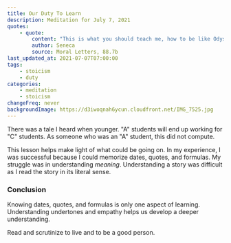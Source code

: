 ```yaml
---
title: Our Duty To Learn
description: Meditation for July 7, 2021
quotes:
    - quote:
        content: "This is what you should teach me, how to be like Odysseus — how to love my country, wife and father, and how, even after suffering shipwreck, I might keep sailing on course to those honorable ends."
        author: Seneca
        source: Moral Letters, 88.7b
last_updated_at: 2021-07-07T07:00:00
tags:
    - stoicism
    - duty
categories:
    - meditation
    - stoicism
changeFreq: never
backgroundImage: https://d3iwoqnah6ycun.cloudfront.net/IMG_7525.jpg
---
```


There was a tale I heard when younger. "A" students will end up working for "C" students. As someone who was an "A" 
student, this did not compute.

This lesson helps make light of what could be going on. In my experience, I was successful because I could memorize 
dates, quotes, and formulas. My struggle was in understanding *meaning*. Understanding a story was difficult as I read 
the story in its literal sense.

### Conclusion

Knowing dates, quotes, and formulas is only one aspect of learning. Understanding undertones and empathy helps us 
develop a deeper understanding.

Read and scrutinize to live and to be a good person.
